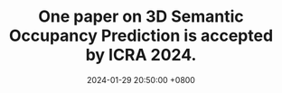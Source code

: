 ---
title: "One paper on <strong>3D Semantic Occupancy Prediction</strong> is accepted by ICRA 2024."
date: 2024-01-29 20:50:00 +0800
---